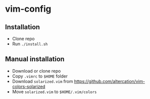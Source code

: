 # vim-config

## Installation

- Clone repo
- Run `./install.sh`

## Manual installation

- Download or clone repo
- Copy `.vimrc` to `$HOME` folder
- Download `solarized.vim` from https://github.com/altercation/vim-colors-solarized
- Move `solarized.vim` to `$HOME/.vim/colors`

